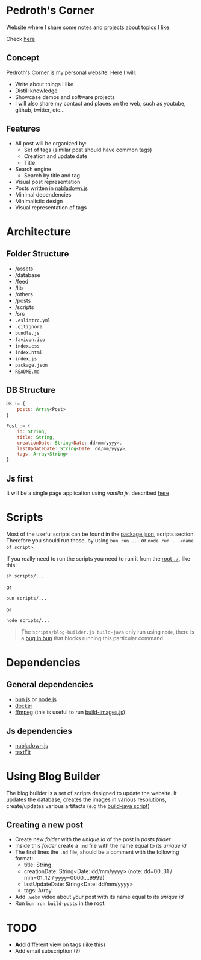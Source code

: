 # Pedroth's Corner

Website where I share some notes and projects about topics I like.

Check [here](https://pedroth.github.io/)

## Concept

Pedroth's Corner is my personal website. Here I will:

- Write about things I like
- Distill knowledge
- Showcase demos and software projects
- I will also share my contact and places on the web, such as youtube, github, twitter, etc...

## Features

- All post will be organized by:
  - Set of tags (similar post should have common tags)
  - Creation and update date
  - Title
- Search engine
  - Search by title and tag
- Visual post representation
- Posts written in [nabladown.js](https://github.com/pedroth/nabladown.js)
- Minimal dependencies
- Minimalistic design
- Visual representation of tags

# Architecture

## Folder Structure
- /assets
- /database
- /feed
- /lib
- /others
- /posts
- /scripts
- /src
- `.eslintrc.yml`
- `.gitignore`
- `bundle.js`
- `favicon.ico`
- `index.css`
- `index.html`
- `index.js`
- `package.json`
- `README.md`

## DB Structure

```javascript
DB := {
    posts: Array<Post>
}

Post := {
	id: String,
	title: String,
	creationDate: String<Date: dd/mm/yyyy>,
	lastUpdateDate: String<Date: dd/mm/yyyy>,
	tags: Array<String>
}
```

## Js first

It will be a single page application using _vanilla js_, described [here](/src)

# Scripts

Most of the useful scripts can be found in the [package.json](./package.json), scripts section. Therefore you should run those, by using `bun run ...` or `node run ...<name of script>`.

If you really need to run the scripts you need to run it from the [root `./`](./), like this:

`sh scripts/...`

or 

`bun scripts/...`

or

`node scripts/...`

> The `scripts/blog-builder.js build-java` only run using `node`, there is a [bug in bun](https://github.com/oven-sh/bun/issues/6992) that blocks running this particular command.


# Dependencies

## General dependencies 
- [bun.js](https://bun.sh/) or [node.js](https://nodejs.org/)
- [docker](https://www.docker.com/)
- [ffmpeg](https://www.ffmpeg.org/) (this is useful to run [build-images.js](./scripts/build-images.js))

## Js dependencies
- [nabladown.js](https://github.com/pedroth/nabladown.js)
- [textFit](https://github.com/STRML/textFit)


# Using Blog Builder

The blog builder is a set of scripts designed to update the website. It updates the database, creates the images in various resolutions, create/updates various artifacts (e.g the [build-java script](/scripts/build-java.js))

## Creating a new post

- Create new _folder_ with the *unique id* of the post in _posts folder_
- Inside this _folder_ create a `.nd` file with the name equal to its *unique id*
- The first lines the `.nd` file, should be a comment with the following format:
	- title: String
	- creationDate: String<Date: dd/mm/yyyy> (note: dd=00..31 / mm=01..12 / yyyy=0000....9999)
	- lastUpdateDate: String<Date: dd/mm/yyyy>
	- tags: Array<String>
- Add `.webm` video about your post with its name equal to its *unique id*
- Run `bun run build-posts` in the root.


# TODO

- **Add** different view on tags (like [this](https://mcyoung.xyz/tags.html))
- Add email subscription (?)